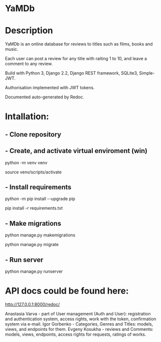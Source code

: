# YaMDb

# Description

YaMDb is an online database for reviews to titles such as films, books and music.

Each user can post a review for any title with raiting 1 to 10, and leave a comment to any review.

Build with Python 3, Django 2.2, Django REST framework, SQLite3, Simple-JWT.

Authorisation implemented with JWT tokens.

Documented auto-generated by Redoc.

# Intallation:

## - Clone repository

## - Create, and activate virtual enviroment (win)

python -m venv venv

source venv/scripts/activate

## - Install requirements
python -m pip install --upgrade pip

pip install -r requirements.txt

## - Make migrations
python manage.py makemigrations

python manage.py migrate

## - Run server
python manage.py runserver

# API docs could be found here:
http://127.0.0.1:8000/redoc/

Anastasia Varva - part of User management (Auth and User): registration and authentication system, access rights, work with the token, confirmation system via e-mail.
Igor Gorbenko - Categories, Genres and Titles: models, views, and endpoints for them.
Evgeny Kosukha - reviews and Comments: models, views, endpoints, access rights for requests, ratings of works.